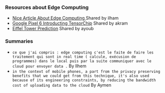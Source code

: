 ### Resources about Edge Computing
- [Nice Article About Edge Computing ](https://medium.com/@miccowang/what-is-edge-computing-f997c0ab39fc) Shared by ilham
- [Google Pixel 6 Introducting TensorChip](https://blog.google/products/pixel/google-tensor-debuts-new-pixel-6-fall/) Shared by akram
- [Eiffel Tower Prediction](https://github.com/Nithya-Vasudevan/Eiffel-Tower-Prediction) Shared by ayoub
### Summaries
- `ce que j'ai compris : edge computing c'est le faite de faire les traitement qui sont in real time ( calcule, exécusion de programmes) dans le local puis par la suite communiquer avec le cloud pour envoyer data .` By Ilhem
- `in the context of mobile phones, a part from the privacy preserving benefits that we could get from this technique, it's also used because of its engineering constraints, by reducing the bandwidth cost of uploading data to the cloud` By Aymen   
